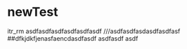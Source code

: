# newTest
itr_rm
asdfasdfasdfasdfasdfasdf
///asdfasdfasdasdfasdfasf
##dfkjdkfjenasfaencdasdfasdf
asdfasdf
asdf
